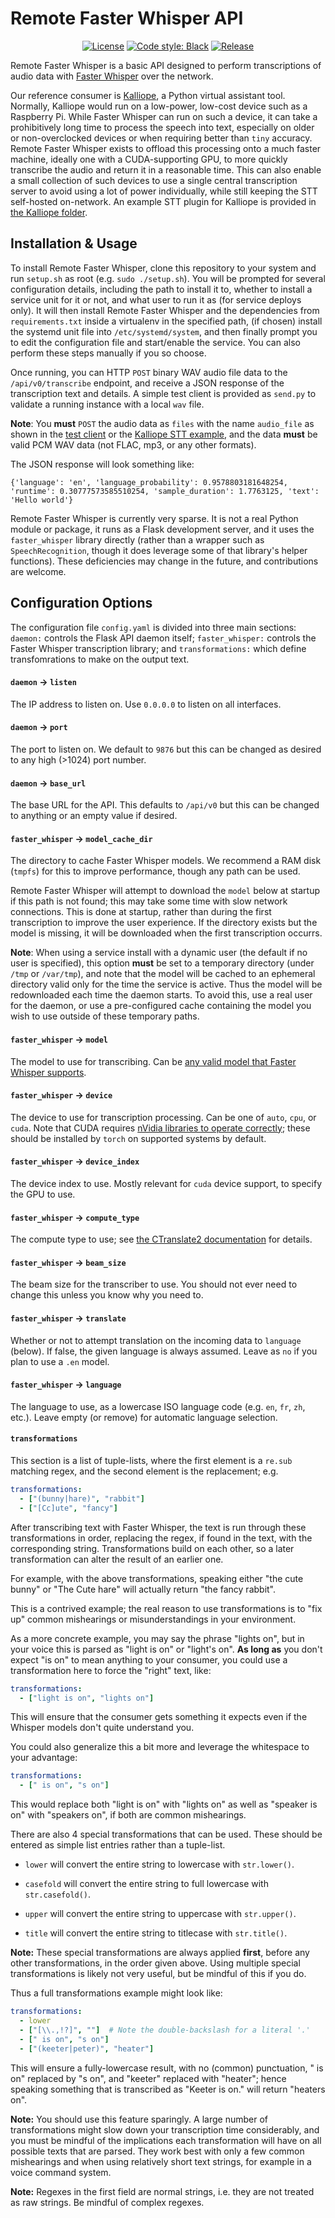# Remote Faster Whisper API

<p align="center">
<a href="https://github.com/joshuaboniface/remote-faster-whisper"><img alt="License" src="https://img.shields.io/github/license/joshuaboniface/remote-faster-whisper"/></a>
<a href="https://github.com/psf/black"><img alt="Code style: Black" src="https://img.shields.io/badge/code%20style-black-000000.svg"/></a>
<a href="https://github.com/joshuaboniface/remote-faster-whisper/releases"><img alt="Release" src="https://img.shields.io/github/release-pre/joshuaboniface/remote-faster-whisper"/></a>
</p>

Remote Faster Whisper is a basic API designed to perform transcriptions of audio data with [Faster Whisper](https://github.com/guillaumekln/faster-whisper) over the network.

Our reference consumer is [Kalliope](https://github.com/kalliope-project/kalliope), a Python virtual assistant tool. Normally, Kalliope would run on a low-power, low-cost device such as a Raspberry Pi. While Faster Whisper can run on such a device, it can take a prohibitively long time to process the speech into text, especially on older or non-overclocked devices or when requiring better than `tiny` accuracy. Remote Faster Whisper exists to offload this processing onto a much faster machine, ideally one with a CUDA-supporting GPU, to more quickly transcribe the audio and return it in a reasonable time. This can also enable a small collection of such devices to use a single central transcription server to avoid using a lot of power individually, while still keeping the STT self-hosted on-network. An example STT plugin for Kalliope is provided in [the Kalliope folder](/kalliope).

## Installation & Usage

To install Remote Faster Whisper, clone this repository to your system and run `setup.sh` as root (e.g. `sudo ./setup.sh`). You will be prompted for several configuration details, including the path to install it to, whether to install a service unit for it or not, and what user to run it as (for service deploys only). It will then install Remote Faster Whisper and the dependencies from `requirements.txt` inside a virtualenv in the specified path, (if chosen) install the systemd unit file into `/etc/systemd/system`, and then finally prompt you to edit the configuration file and start/enable the service. You can also perform these steps manually if you so choose.

Once running, you can HTTP `POST` binary WAV audio file data to the `/api/v0/transcribe` endpoint, and receive a JSON response of the transcription text and details. A simple test client is provided as `send.py` to validate a running instance with a local `wav` file.

**Note**: You **must** `POST` the audio data as `files` with the name `audio_file` as shown in the [test client](/send.py#L28) or the [Kalliope STT example](/kalliope/remote_fasterwhisper/remote_fasterwhisper.py#L35), and the data **must** be valid PCM WAV data (not FLAC, mp3, or any other formats).

The JSON response will look something like:

```
{'language': 'en', 'language_probability': 0.9578803181648254, 'runtime': 0.30777573585510254, 'sample_duration': 1.7763125, 'text': 'Hello world'}
```

Remote Faster Whisper is currently very sparse. It is not a real Python module or package, it runs as a Flask development server, and it uses the `faster_whisper` library directly (rather than a wrapper such as `SpeechRecognition`, though it does leverage some of that library's helper functions). These deficiencies may change in the future, and contributions are welcome.

## Configuration Options

The configuration file `config.yaml` is divided into three main sections: `daemon:` controls the Flask API daemon itself; `faster_whisper:` controls the Faster Whisper transcription library; and `transformations:` which define transfomrations to make on the output text.

#### `daemon` -> `listen`

The IP address to listen on. Use `0.0.0.0` to listen on all interfaces.

#### `daemon` -> `port`

The port to listen on. We default to `9876` but this can be changed as desired to any high (>1024) port number.

#### `daemon` -> `base_url`

The base URL for the API. This defaults to `/api/v0` but this can be changed to anything or an empty value if desired.

#### `faster_whisper` -> `model_cache_dir`

The directory to cache Faster Whisper models. We recommend a RAM disk (`tmpfs`) for this to improve performance, though any path can be used.

Remote Faster Whisper will attempt to download the `model` below at startup if this path is not found; this may take some time with slow network connections. This is done at startup, rather than during the first transcription to improve the user experience. If the directory exists but the model is missing, it will be downloaded when the first transcription occurrs.

**Note**: When using a service install with a dynamic user (the default if no user is specified), this option **must** be set to a temporary directory (under `/tmp` or `/var/tmp`), and note that the model will be cached to an ephemeral directory valid only for the time the service is active. Thus the model will be redownloaded each time the daemon starts. To avoid this, use a real user for the daemon, or use a pre-configured cache containing the model you wish to use outside of these temporary paths.

#### `faster_whisper` -> `model`

The model to use for transcribing. Can be [any valid model that Faster Whisper supports](https://github.com/guillaumekln/faster-whisper/blob/master/faster_whisper/transcribe.py#L90).

#### `faster_whisper` -> `device`

The device to use for transcription processing. Can be one of `auto`, `cpu`, or `cuda`. Note that CUDA requires [nVidia libraries to operate correctly](https://github.com/guillaumekln/faster-whisper#gpu-support); these should be installed by `torch` on supported systems by default.

#### `faster_whisper` -> `device_index`

The device index to use. Mostly relevant for `cuda` device support, to specify the GPU to use.

#### `faster_whisper` -> `compute_type`

The compute type to use; see [the CTranslate2 documentation](https://opennmt.net/CTranslate2/quantization.html) for details.

#### `faster_whisper` -> `beam_size`

The beam size for the transcriber to use. You should not ever need to change this unless you know why you need to.

#### `faster_whisper` -> `translate`

Whether or not to attempt translation on the incoming data to `language` (below). If false, the given language is always assumed. Leave as `no` if you plan to use a `.en` model.

#### `faster_whisper` -> `language`

The language to use, as a lowercase ISO language code (e.g. `en`, `fr`, `zh`, etc.). Leave empty (or remove) for automatic language selection.

#### `transformations`

This section is a list of tuple-lists, where the first element is a `re.sub` matching regex, and the second element is the replacement; e.g.

   ```yaml
   transformations:
     - ["(bunny|hare)", "rabbit"]
     - ["[Cc]ute", "fancy"]
   ```

After transcribing text with Faster Whisper, the text is run through these transformations in order, replacing the regex, if found in the text, with the corresponding string. Transformations build on each other, so a later transformation can alter the result of an earlier one.

For example, with the above transformations, speaking either "the cute bunny" or "The Cute hare" will actually return "the fancy rabbit".

This is a contrived example; the real reason to use transformations is to "fix up" common mishearings or misunderstandings in your environment.

As a more concrete example, you may say the phrase "lights on", but in your voice this is parsed as "light is on" or "light's on". **As long as** you don't expect "is on" to mean anything to your consumer, you could use a transformation here to force the "right" text, like:

   ```yaml
   transformations:
     - ["light is on", "lights on"]
   ```

This will ensure that the consumer gets something it expects even if the Whisper models don't quite understand you.

You could also generalize this a bit more and leverage the whitespace to your advantage:

   ```yaml
   transformations:
     - [" is on", "s on"]
   ```

This would replace both "light is on" with "lights on" as well as "speaker is on" with "speakers on", if both are common mishearings.

There are also 4 special transformations that can be used. These should be entered as simple list entries rather than a tuple-list.

* `lower` will convert the entire string to lowercase with `str.lower()`.

* `casefold` will convert the entire string to full lowercase with `str.casefold()`.

* `upper` will convert the entire string to uppercase with `str.upper()`.

* `title` will convert the entire string to titlecase with `str.title()`.

**Note:** These special transformations are always applied **first**, before any other transformations, in the order given above. Using multiple special transformations is likely not very useful, but be mindful of this if you do.

Thus a full transformations example might look like:

   ```yaml
   transformations:
     - lower
     - ["[\\.,!?]", ""]  # Note the double-backslash for a literal '.'
     - [" is on", "s on"]
     - ["(keeter|peter)", "heater"]
   ```

This will ensure a fully-lowercase result, with no (common) punctuation, " is on" replaced by "s on", and "keeter" replaced with "heater"; hence speaking something that is transcribed as "Keeter is on." will return "heaters on".

**Note:** You should use this feature sparingly. A large number of transformations might slow down your transcription time considerably, and you must be mindful of the implications each transformation will have on all possible texts that are parsed. They work best with only a few common mishearings and when using relatively short text strings, for example in a voice command system.

**Note:** Regexes in the first field are normal strings, i.e. they are not treated as raw strings. Be mindful of complex regexes.
